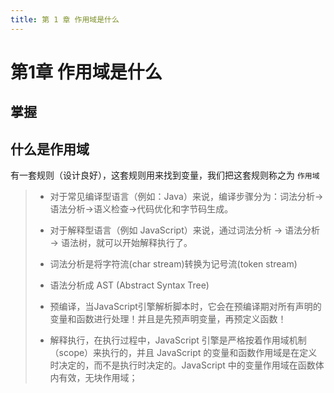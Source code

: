 ```yaml
---
title: 第 1 章 作用域是什么
---
```


# 第1章 作用域是什么

## 掌握

## 什么是作用域

有一套规则（设计良好），这套规则用来找到变量，我们把这套规则称之为 `作用域`

>- 对于常见编译型语言（例如：Java）来说，编译步骤分为：词法分析->语法分析->语义检查->代码优化和字节码生成。
>
>- 对于解释型语言（例如 JavaScript）来说，通过词法分析 -> 语法分析 -> 语法树，就可以开始解释执行了。
>
>- 词法分析是将字符流(char stream)转换为记号流(token stream)
>
>- 语法分析成 AST (Abstract Syntax Tree)
>
>- 预编译，当JavaScript引擎解析脚本时，它会在预编译期对所有声明的变量和函数进行处理！并且是先预声明变量，再预定义函数！
>
>- 解释执行，在执行过程中，JavaScript 引擎是严格按着作用域机制（scope）来执行的，并且 JavaScript 的变量和函数作用域是在定义时决定的，而不是执行时决定的。JavaScript 中的变量作用域在函数体内有效，无块作用域；

